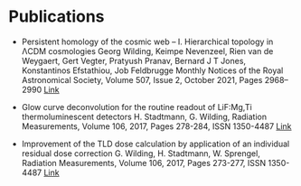 # Publications

 * Persistent homology of the cosmic web – I. Hierarchical topology in ΛCDM cosmologies
Georg Wilding, Keimpe Nevenzeel, Rien van de Weygaert, Gert Vegter, Pratyush Pranav, Bernard J T Jones, Konstantinos Efstathiou, Job Feldbrugge
Monthly Notices of the Royal Astronomical Society, Volume 507, Issue 2, October 2021, Pages 2968–2990
[Link](https://doi.org/10.1093/mnras/stab2326)

 * Glow curve deconvolution for the routine readout of LiF:Mg,Ti thermoluminescent detectors
H. Stadtmann, G. Wilding, Radiation Measurements, Volume 106, 2017, Pages 278-284, ISSN 1350-4487
[Link](https://doi.org/10.1016/j.radmeas.2017.03.008.)

 * Improvement of the TLD dose calculation by application of an individual residual dose correction
G. Wilding, H. Stadtmann, W. Sprengel, Radiation Measurements, Volume 106, 2017, Pages 273-277, ISSN 1350-4487
[Link](https://doi.org/10.1016/j.radmeas.2017.03.039.)

